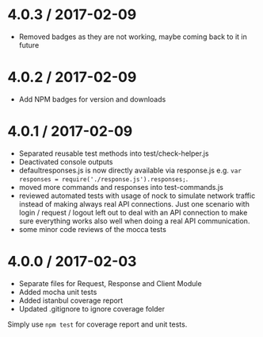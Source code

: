 4.0.3 / 2017-02-09
===================

  * Removed badges as they are not working, maybe coming back to it in future

4.0.2 / 2017-02-09
===================

  * Add NPM badges for version and downloads

4.0.1 / 2017-02-09
===================

  * Separated reusable test methods into test/check-helper.js
  * Deactivated console outputs
  * defaultresponses.js is now directly available via response.js e.g. `var responses = require('./response.js').responses;`.
  * moved more commands and responses into test-commands.js
  * reviewed automated tests with usage of nock to simulate network traffic instead of making always real API connections. Just one scenario with login / request / logout left out to deal with an API connection to make sure everything works also well when doing a real API communication.
  * some minor code reviews of the mocca tests

4.0.0 / 2017-02-03
===================

  * Separate files for Request, Response and Client Module
  * Added mocha unit tests
  * Added istanbul coverage report
  * Updated .gitignore to ignore coverage folder

Simply use `npm test` for coverage report and unit tests.

